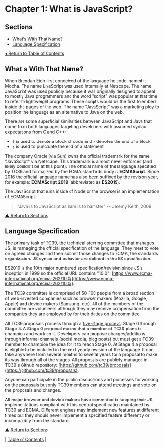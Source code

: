 # Chapter 1: What is JavaScript?

## Sections
* [What's With That Name?](#whats-with-that-name)
* [Language Specification](#language-specification)

[◂ Return to Table of Contents](../README.md)

## What's With That Name?
When Brendan Eich first conceived of the language he code-named it Mocha. The name LiveScript was used internally at Netscape. The name JavaScript was used publicly because it was originally designed to appeal to mostly Java programmers and the word "script" was popular at that time to refer to lightweight programs. These scripts would be the first to embed inside the pages of the web. The name "JavaScript" was a marketing ploy to position the language as an alternative to Java on the web.

There are some superficial similarities between JavaScript and Java that come from both languages targeting developers with assumed syntax expectations from C and C++:
* `{` is used to denote a block of code and `}` denotes the end of a block
* `;` is used to punctuate the end of a statement

The company Oracle (via Sun) owns the official trademark for the name "JavaScript" via Netscape. This trademark is almost never enforced (and likely couldn't be at this point). The official name of the language specified by TC39 and formalized by the ECMA standards body is **ECMAScript**. Since 2016 the official language name has also been suffixed by the revision year, for example: **ECMAScript 2019** (abbreviated as **ES2019**).

The JavaScript that runs inside of Node or the browser is an implementation of ECMAScript.

> "Java is to JavaScript as ham is to hamster" -- Jeremy Keith, 2009

[▲ Return to Sections](#sections)

## Language Specification
The primary task of TC39, the technical steering committee that manages JS, is managing the official specification of the language. They meet to vote on agreed changes and then submit those changes to ECMA, the standards organization. JS syntax and behavior are defined in the ES specification.

ES2019 is the 10th major numbered specification/revision since JS's inception in 1999 so the official URL contains "10.0": [https://www.ecma-international.org/ecma-262/10.0/](https://www.ecma-international.org/ecma-262/10.0/).

The TC39 committee is comprised of 50-100 people from a broad section of web-invested companies such as browser makers (Mozilla, Google, Apple) and device makers (Samsung, etc). All of the members of the committee are volunteers although they may receive compensation from the companies they are employed by for their duties on the committee.

All TC39 proposals process through a [five-stage process](https://tc39.es/process-document/): Stage 0 through Stage 4. A Stage 0 proposal means that a member of TC39 plans to champion and work on it. Developers can propose changes/additions through informal channels (social media, blog posts) but must get a TC39 member to champion the idea for it to reach Stage 0. At Stage 4 a proposal is eligible to be included in the next yearly revision of the language. It can take anywhere from several months to several years for a proposal to make its way through all of the stages. All proposals are publicly managed in TC39's Github repository: [https://github.com/tc39/proposals](https://github.com/tc39/proposals).

Anyone can participate in the public discussions and processes for working on the proposals but only TC39 members can attend meetings and vote on the proposals and changes.

All major browser and device makers have committed to keeping their JS implementations compliant with this central specification maintained by TC39 and ECMA. Different engines may implement new features at different times but they should never implement a specified feature differently or incompatibly from the standard.

[▲ Return to Sections](#sections)

| [Table of Contents](../README.md#table-of-contents) |
